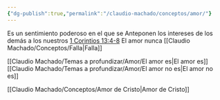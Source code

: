 ```yaml
---
{"dg-publish":true,"permalink":"/claudio-machado/conceptos/amor/"}
---
```


Es un sentimiento poderoso en el que se Anteponen los intereses de los demás a los nuestros 
[1 Corintios 13:4-8](https://wol.jw.org/es/wol/b/r4/lp-s/nwtsty/46/13#v=46:13:4-46:13:8)
El amor nunca [[Claudio Machado/Conceptos/Falla\|Falla]]

[[Claudio Machado/Temas a profundizar/Amor/El amor es\|El amor es]]
[[Claudio Machado/Temas a profundizar/Amor/El amor no es\|El amor no es]]


[[Claudio Machado/Conceptos/Amor de Cristo\|Amor de Cristo]]
